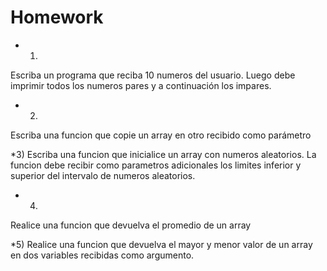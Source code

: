 

# Homework

* 1) 
Escriba un programa que reciba 10 numeros del usuario. 
Luego debe imprimir todos los numeros pares y a continuación los impares.

* 2) 
Escriba una funcion que copie un array en otro recibido como parámetro 

*3) 
Escriba una funcion que inicialice un array con numeros aleatorios. 
La funcion debe recibir como parametros adicionales los limites inferior 
y superior del  intervalo de numeros aleatorios.

* 4) 
Realice una funcion que devuelva el promedio de un array

*5) 
Realice una funcion que devuelva el mayor y menor valor de un array en 
dos variables recibidas como argumento.

